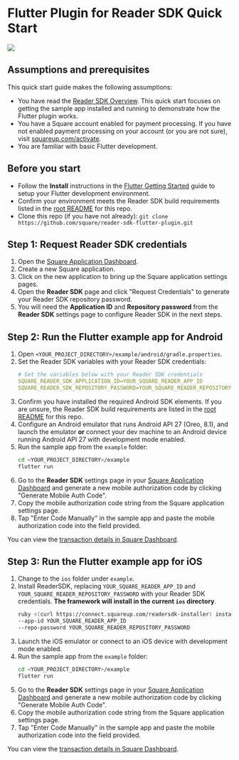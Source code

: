 # Flutter Plugin for Reader SDK Quick Start

<img src="https://docs.connect.squareup.com/images/github/reader-sdk-sampleapp-example.png">

## Assumptions and prerequisites

This quick start guide makes the following assumptions:

* You have read the [Reader SDK Overview]. This quick start focuses on getting
  the sample app installed and running to demonstrate how the Flutter
  plugin works.
* You have a Square account enabled for payment processing. If you have not
  enabled payment processing on your account (or you are not sure), visit
  [squareup.com/activate].
* You are familiar with basic Flutter development.

## Before you start

* Follow the **Install** instructions in the [Flutter Getting Started] guide to
  setup your Flutter development environment.
* Confirm your environment meets the Reader SDK build requirements listed in the
  [root README] for this repo.
* Clone this repo (if you have not already):
  `git clone https://github.com/square/reader-sdk-flutter-plugin.git`

## Step 1: Request Reader SDK credentials

1. Open the [Square Application Dashboard].
2. Create a new Square application.
3. Click on the new application to bring up the Square application settings
   pages.
4. Open the **Reader SDK** page and click "Request Credentials" to generate your
   Reader SDK repository password.
5. You will need the **Application ID** and **Repository password** from the
   **Reader SDK** settings page to configure Reader SDK in the next steps.


## Step 2: Run the Flutter example app for Android

1. Open `<YOUR_PROJECT_DIRECTORY>/example/android/gradle.properties`.
2. Set the Reader SDK variables with your Reader SDK credentials:
    ```yaml
    # Set the variables below with your Reader SDK credentials
    SQUARE_READER_SDK_APPLICATION_ID=YOUR_SQUARE_READER_APP_ID
    SQUARE_READER_SDK_REPOSITORY_PASSWORD=YOUR_SQUARE_READER_REPOSITORY_PASSWORD
    ```
3. Confirm you have installed the required Android SDK elements. If you are
   unsure, the Reader SDK build requirements are listed in the [root README] for
   this repo.
4. Configure an Android emulator that runs Android API 27 (Oreo, 8.1),
   and launch the emulator **or** connect your dev machine to an Android device
   running Android API 27 with development mode enabled.
5. Run the sample app from the `example` folder:
    ```bash
    cd <YOUR_PROJECT_DIRECTORY>/example
    flutter run
    ```
6. Go to the **Reader SDK** settings page in your [Square Application Dashboard]
   and generate a new mobile authorization code by clicking
   "Generate Mobile Auth Code".
7. Copy the mobile authorization code string from the Square application
   settings page.
8. Tap "Enter Code Manually" in the sample app and paste the mobile
   authorization code into the field provided.

You can view the [transaction details in Square Dashboard].


## Step 3: Run the Flutter example app for iOS

1. Change to the `ios` folder under `example`.
2. Install ReaderSDK, replacing `YOUR_SQUARE_READER_APP_ID` and
   `YOUR_SQUARE_READER_REPOSITORY_PASSWORD` with your Reader SDK credentials.
   **The framework will install in the current `ios` directory**.
    ```bash
    ruby <(curl https://connect.squareup.com/readersdk-installer) install \
    --app-id YOUR_SQUARE_READER_APP_ID                                    \
    --repo-password YOUR_SQUARE_READER_REPOSITORY_PASSWORD
    ```
3. Launch the iOS emulator or connect to an iOS device with development mode
   enabled.
4. Run the sample app from the `example` folder:
    ```bash
    cd <YOUR_PROJECT_DIRECTORY>/example
    flutter run
    ```
5. Go to the **Reader SDK** settings page in your [Square Application Dashboard]
   and generate a new mobile authorization code by clicking
   "Generate Mobile Auth Code".
6. Copy the mobile authorization code string from the Square application
   settings page.
7. Tap "Enter Code Manually" in the sample app and paste the mobile
   authorization code into the field provided.

You can view the [transaction details in Square Dashboard].



[//]: # "Link anchor definitions"
[Reader SDK Overview]: https://docs.connect.squareup.com/payments/readersdk/overview
[squareup.com/activate]: https://squareup.com/activate
[Square Application Dashboard]: https://connect.squareup.com/apps/
[Flutter Getting Started]: https://flutter.io/docs/get-started/install
[root README]: ../README.md
[transaction details in Square Dashboard]: https://squareup.com/dashboard/sales/transactions
